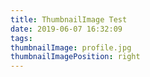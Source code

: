```yaml
---
title: ThumbnailImage Test
date: 2019-06-07 16:32:09
tags:
thumbnailImage: profile.jpg
thumbnailImagePosition: right
---
```

